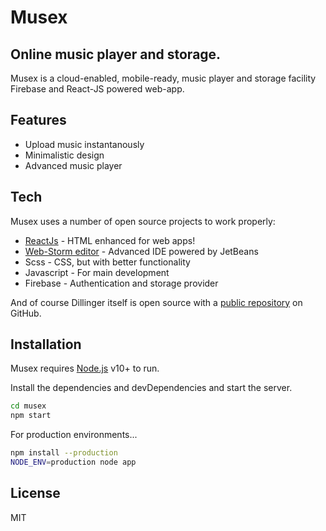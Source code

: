 # Musex
## Online music player and storage.


Musex is a cloud-enabled, mobile-ready, music player and storage facility
Firebase and React-JS powered web-app.

## Features

- Upload music instantanously
- Minimalistic design
- Advanced music player




## Tech

Musex uses a number of open source projects to work properly:

- [ReactJs] - HTML enhanced for web apps!
- [Web-Storm editor] - Advanced IDE powered by JetBeans
- Scss - CSS, but with better functionality
- Javascript - For main development
- Firebase - Authentication and storage provider

And of course Dillinger itself is open source with a [public repository][dill]
 on GitHub.

## Installation

Musex requires [Node.js](https://nodejs.org/) v10+ to run.

Install the dependencies and devDependencies and start the server.

```sh
cd musex
npm start
```

For production environments...

```sh
npm install --production
NODE_ENV=production node app
```

## License

MIT


[//]: # (These are reference links used in the body of this note and get stripped out when the markdown processor does its job. There is no need to format nicely because it shouldn't be seen. Thanks SO - http://stackoverflow.com/questions/4823468/store-comments-in-markdown-syntax)

   [dill]: <https://github.com/shardaishwak/musex/>
   [git-repo-url]: <https://github.com/shardaishwak/musex.git>
   [Web-Storm Editor]: <https://www.jetbrains.com/webstorm/>
   [ReactJs]: <https://reactjs.org/>
  

   [PlDb]: <https://github.com/joemccann/dillinger/tree/master/plugins/dropbox/README.md>
   [PlGh]: <https://github.com/joemccann/dillinger/tree/master/plugins/github/README.md>
   [PlGd]: <https://github.com/joemccann/dillinger/tree/master/plugins/googledrive/README.md>
   [PlOd]: <https://github.com/joemccann/dillinger/tree/master/plugins/onedrive/README.md>
   [PlMe]: <https://github.com/joemccann/dillinger/tree/master/plugins/medium/README.md>
   [PlGa]: <https://github.com/RahulHP/dillinger/blob/master/plugins/googleanalytics/README.md>
